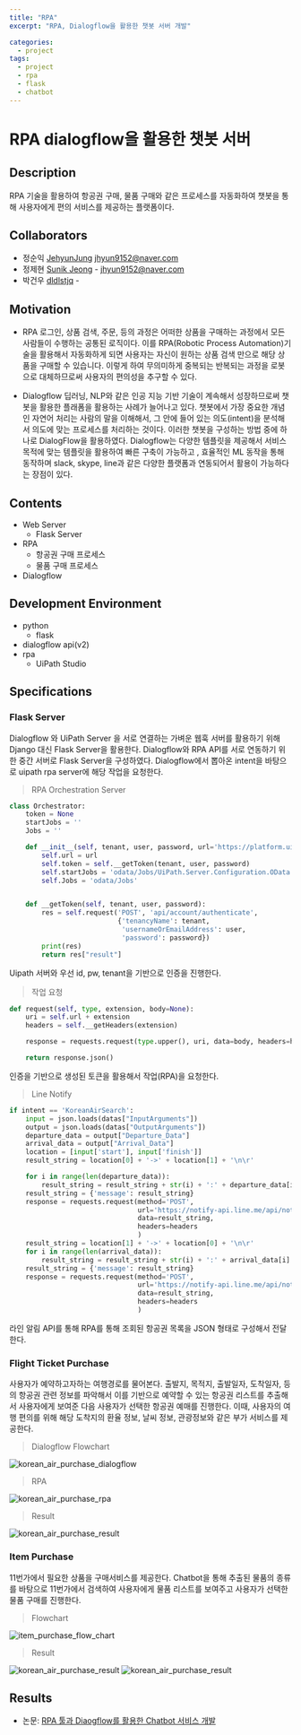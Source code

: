 ```yaml
---
title: "RPA"
excerpt: "RPA, Dialogflow을 활용한 챗봇 서버 개발"

categories:
  - project
tags:
  - project
  - rpa
  - flask
  - chatbot 
---
```

# RPA dialogflow을 활용한 챗봇 서버

## Description

RPA 기술을 활용하여 항공권 구매, 물품 구매와 같은 프로세스를 자동화하여 챗봇을 통해 사용자에게 편의 서비스를 제공하는 플랫폼이다.

## Collaborators
- 정순익 [JehyunJung](https://github.com/jsi9504) jhyun9152@naver.com
- 정제현 [Sunik Jeong](https://github.com/JehyunJung) - jhyun9152@naver.com
- 박건우 [dldlstjq](https://github.com/qkrrjsdn) - 

## Motivation
- RPA
로그인, 상품 검색, 주문, 등의 과정은 어떠한 상품을 구매하는 과정에서 모든 사람들이 수행하는 공통된 로직이다. 이를 RPA(Robotic Process Automation)기술을 활용해서 자동화하게 되면 사용자는 자신이 원하는 상품 검색 만으로 해당 상품을 구매할 수 있습니다. 이렇게 하여 무의미하게 중복되는 반복되는 과정을 로봇으로 대체하므로써 사용자의 편의성을 추구할 수 있다.

- Dialogflow
딥러닝, NLP와 같은 인공 지능 기반 기술이 계속해서 성장하므로써 챗봇을 활용한 플래폼을 활용하는 사례가 늘어나고 있다. 챗봇에서 가장 중요한 개념인 자연어 처리는 사람의 말을 이해해서, 그 안에 들어 있는 의도(intent)을 분석해서 의도에 맞는 프로세스를 처리하는 것이다. 이러한 챗봇을 구성하는 방법 중에 하나로 DialogFlow을 활용하였다. Dialogflow는 다양한 템플릿을 제공해서 서비스 목적에 맞는 템플릿을 활용하여 빠른 구축이 가능하고 , 효율적인 ML 동작을 통해 동작하며 slack, skype, line과 같은 다양한 플랫폼과 연동되어서 활용이 가능하다는 장점이 있다.

## Contents 
- Web Server
    - Flask Server
- RPA
    - 항공권 구매 프로세스
    - 물품 구매 프로세스
- Dialogflow


## Development Environment
- python
    - flask
- dialogflow api(v2)
- rpa
    - UiPath Studio

## Specifications

### Flask Server

Dialogflow 와 UiPath Server 을 서로 연결하는 가벼운 웹훅 서버를 활용하기 위해 Django 대신 Flask Server을 활용한다. 
Dialogflow와 RPA API를 서로 연동하기 위한 중간 서버로 Flask Server을 구성하였다. Dialogflow에서 뽑아온 intent을 바탕으로 uipath rpa server에 해당 작업을 요청한다.

> RPA Orchestration Server

```python
class Orchestrator:
    token = None
    startJobs = ''
    Jobs = ''

    def __init__(self, tenant, user, password, url='https://platform.uipath.com/'):
        self.url = url
        self.token = self.__getToken(tenant, user, password)
        self.startJobs = 'odata/Jobs/UiPath.Server.Configuration.OData.StartJobs'
        self.Jobs = 'odata/Jobs'


    def __getToken(self, tenant, user, password):
        res = self.request('POST', 'api/account/authenticate',
                           {'tenancyName': tenant,
                            'usernameOrEmailAddress': user,
                            'password': password})
        print(res)
        return res["result"]

```

Uipath 서버와 우선 id, pw, tenant을 기반으로 인증을 진행한다.

> 작업 요청

```python
def request(self, type, extension, body=None):
    uri = self.url + extension
    headers = self.__getHeaders(extension)

    response = requests.request(type.upper(), uri, data=body, headers=headers)

    return response.json()
```

인증을 기반으로 생성된 토큰을 활용해서 작업(RPA)을 요청한다.

> Line Notify

```python
if intent == 'KoreanAirSearch':
    input = json.loads(datas["InputArguments"])
    output = json.loads(datas["OutputArguments"])
    departure_data = output["Departure_Data"]
    arrival_data = output["Arrival_Data"]
    location = [input['start'], input['finish']]
    result_string = location[0] + '->' + location[1] + '\n\r'

    for i in range(len(departure_data)):
        result_string = result_string + str(i) + ':' + departure_data[i] + '\n\r'
    result_string = {'message': result_string}
    response = requests.request(method='POST',
                                url='https://notify-api.line.me/api/notify',
                                data=result_string,
                                headers=headers
                                )
    result_string = location[1] + '->' + location[0] + '\n\r'
    for i in range(len(arrival_data)):
        result_string = result_string + str(i) + ':' + arrival_data[i] + '\n\r'
    result_string = {'message': result_string}
    response = requests.request(method='POST',
                                url='https://notify-api.line.me/api/notify',
                                data=result_string,
                                headers=headers
                                )
```

라인 알림 API를 통해 RPA를 통해 조회된 항공권 목록을 JSON 형태로 구성해서 전달한다.

### Flight Ticket Purchase

사용자가 예약하고자하는 여행경로를 물어본다. 출발지, 목적지, 출발일자, 도착일자, 등의 항공권 관련 정보를 파악해서 이를 기반으로 예약할 수 있는 항공권 리스트를 추출해서 사용자에게 보여준 다음 사용자가 선택한 항공권 예매를 진행한다. 이때, 사용자의 여행 편의를 위해 해당 도착지의 환율 정보, 날씨 정보, 관광정보와 같은 부가 서비스를 제공한다.

> Dialogflow Flowchart

![korean_air_purchase_dialogflow](/assets/images/projects/rpa/korean_air_purchase_dialogflow.png)

> RPA 

![korean_air_purchase_rpa](/assets/images/projects/rpa/korean_air_purchase_rpa.png)

> Result

![korean_air_purchase_result](/assets/images/projects/rpa/korean_air_purchase_result.png)


### Item Purchase

11번가에서 필요한 상품을 구매서비스를 제공한다. Chatbot을 통해 추출된 물품의 종류를 바탕으로 11번가에서 검색하여 사용자에게 물품 리스트를 보여주고 사용자가 선택한 물품 구매를 진행한다.

> Flowchart

![item_purchase_flow_chart](/assets/images/projects/rpa/item_purchase_flow_chart.png)

> Result

![korean_air_purchase_result](/assets/images/projects/rpa/item_purchase_result1.png.png)
![korean_air_purchase_result](/assets/images/projects/rpa/item_purchase_result2.png.png)

## Results
- 논문: [RPA 툴과 Diaogflow를 활용한 Chatbot 서비스 개발](https://www.dbpia.co.kr/Journal/articleDetail?nodeId=NODE08762079)

 


